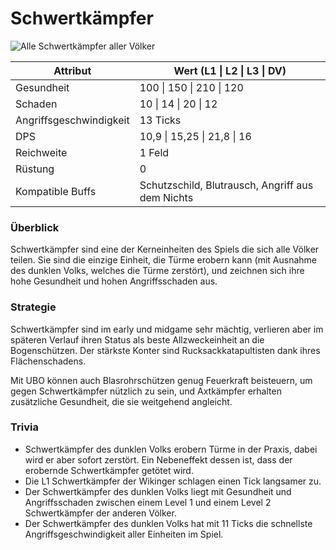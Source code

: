 # Schwertkämpfer

![Alle Schwertkämpfer aller Völker](../.gitbook/assets/Schwertkämpferlineup.png)

| Attribut                | Wert (L1 \| L2 \| L3 \| DV)                      |
| ----------------------- | ------------------------------------------------ |
| Gesundheit              | 100 \| 150 \| 210 \| 120                         |
| Schaden                 | 10 \| 14 \| 20 \| 12                             |
| Angriffsgeschwindigkeit | 13 Ticks                                         |
| DPS                     | 10,9 \| 15,25 \| 21,8 \| 16                      |
| Reichweite              | 1 Feld                                           |
| Rüstung                 | 0                                                |
| Kompatible Buffs        | Schutzschild, Blutrausch, Angriff aus dem Nichts |

### Überblick

Schwertkämpfer sind eine der Kerneinheiten des Spiels die sich alle Völker teilen. Sie sind die einzige Einheit, die Türme erobern kann (mit Ausnahme des dunklen Volks, welches die Türme zerstört), und zeichnen sich ihre hohe Gesundheit und hohen Angriffsschaden aus.

### Strategie

Schwertkämpfer sind im early und midgame sehr mächtig, verlieren aber im späteren Verlauf ihren Status als beste Allzweckeinheit an die Bogenschützen. Der stärkste Konter sind Rucksackkatapultisten dank ihres Flächenschadens.&#x20;

Mit UBO können auch Blasrohrschützen genug Feuerkraft beisteuern, um gegen Schwertkämpfer nützlich zu sein, und Axtkämpfer erhalten zusätzliche Gesundheit, die sie weitgehend angleicht.

### Trivia

* Schwertkämpfer des dunklen Volks erobern Türme in der Praxis, dabei wird er aber sofort zerstört. Ein Nebeneffekt dessen ist, dass der erobernde Schwertkämpfer getötet wird.
* Die L1 Schwertkämpfer der Wikinger schlagen einen Tick langsamer zu.
* Der Schwertkämpfer des dunklen Volks liegt mit Gesundheit und Angriffsschaden zwischen einem Level 1 und einem Level 2 Schwertkämpfer der anderen Völker.
* Der Schwertkämpfer des dunklen Volks hat mit 11 Ticks die schnellste Angriffsgeschwindigkeit aller Einheiten im Spiel.
